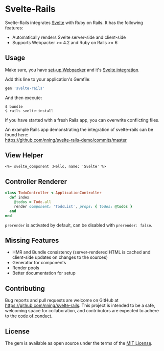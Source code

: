 # Svelte-Rails

Svelte-Rails integrates [Svelte](https://svelte.dev/) with Ruby on Rails. It has the following features:

* Automatically renders Svelte server-side and client-side
* Supports Webpacker >= 4.2 and Ruby on Rails >= 6

## Usage

Make sure, you have [set-up Webpacker](https://github.com/rails/webpacker#installation) and it's [Svelte integration](https://github.com/rails/webpacker/blob/master/docs/integrations.md#svelte).

Add this line to your application's Gemfile:

```ruby
gem 'svelte-rails'
```

And then execute:

    $ bundle
    $ rails svelte:install

If you have started with a fresh Rails app, you can overwrite conflicting files.

An example Rails app demonstrating the integration of svelte-rails can be found here:  
https://github.com/nning/svelte-rails-demo/commits/master

## View Helper

```erb
<%= svelte_component :Hello, name: 'Svelte' %>
```

## Controller Renderer

```ruby
class TodoController < ApplicationController
  def index
    @todos = Todo.all
    render component: 'TodoList', props: { todos: @todos }
  end
end
```

`prerender` is activated by default, can be disabled with `prerender: false`.

## Missing Features

* HMR and Bundle consistency (server-rendered HTML is cached and client-side updates on changes to the sources)
* Generator for components
* Render pools
* Better documentation for setup

## Contributing

Bug reports and pull requests are welcome on GitHub at https://github.com/nning/svelte-rails. This project is intended to be a safe, welcoming space for collaboration, and contributors are expected to adhere to the [code of conduct](https://github.com/nning/svelte-rails/blob/master/CODE_OF_CONDUCT.md).

## License

The gem is available as open source under the terms of the [MIT License](https://opensource.org/licenses/MIT).

